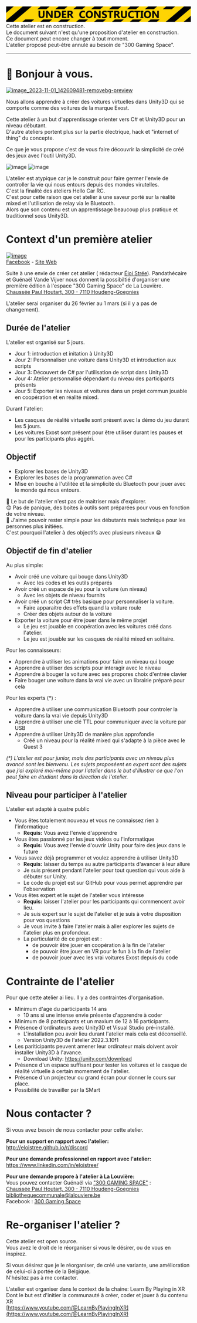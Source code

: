 ![WIP](https://github.com/EloiStree/EloiStree/blob/master/Images/WIP.png)  
Cette atelier est en construction.    
Le document suivant n'est qu'une proposition d'atelier en construction.      
Ce document peut encore changer à tout moment.  
L'atelier proposé peut-être annulé au besoin de "300 Gaming Space".    

--------------------

# 🙌 Bonjour à vous.


[![image_2023-11-01_142609481-removebg-preview](https://github.com/EloiStree/HelloCarRC/assets/20149493/bc2c47b3-9094-4de9-9ede-b6926800119e)](https://amzn.to/46TTSzI)

Nous allons apprendre à créer des voitures virtuelles dans Unity3D qui se comporte comme des voitures de la marque Exost.

Cette atelier à un but d'apprentissage orienter vers C# et Unity3D pour un niveau débutant.  
D'autre ateliers portent plus sur la partie électrique, hack et "internet of thing" du concepte.  

Ce que je vous propose c'est de vous faire découvrir la simplicité de créé des jeux avec l'outil Unity3D.



![image](https://github.com/EloiStree/HelloCarRC/assets/20149493/56b215f4-7948-423e-b006-cae726d0e402)
![image](https://github.com/EloiStree/HelloCarRC/assets/20149493/680436f3-1fbe-4023-9286-585a05a9cabd)

L'atelier est atypique car je le construit pour faire germer l'envie de controller la vie qui nous entours depuis des mondes virutelles.    
C'est la finalité des ateliers Hello Car RC.  
C'est pour cette raison que cet atelier à une saveur porté sur la réalité mixed et l'utilisation de relay via le Bluetooth.   
Alors que son contenu est un apprentissage beaucoup plus pratique et traditionnel sous Unity3D.    


# Context d'un première atelier

[![image](https://github.com/EloiStree/HelloCarRC/assets/20149493/0428d78c-7bd3-43a3-9c38-2c470dd05083)](https://www.facebook.com/300gamingspace)  
[Facebook](https://www.facebook.com/300gamingspace) - [Site Web](https://www.lalouviere.be/loisirs/culture/bibliotheques/actualites/300-gaming-space-un-pole-jeux-video-a-houdeng)  


Suite à une envie de créer cet atelier ( rédacteur [Éloi Strée](https://www.linkedin.com/in/eloistree/)).
Pandathécaire et Guénaël Vande Vijver nous donnent la possibiltié d'organiser une première édition à l'espace "300 Gaming Space" de La Louvière.  
[Chaussée Paul Houtart, 300 - 7110 Houdeng-Goegnies](https://maps.app.goo.gl/hfouJ5wBncgeBWDE7)  

L'atelier serai organiser du 26 février au 1 mars (si il y a pas de changement).




## Durée de l'atelier

L'atelier est organisé sur 5 jours.
- Jour 1: introduction et initation à Unity3D
- Jour 2: Personnaliser une voiture dans Unity3D et introduction aux scripts
- Jour 3: Découvert de C# par l'utilisation de script dans Unity3D
- Jour 4: Atelier personnalisé dépendant du niveau des participants présents
- Jour 5: Exporter les niveaux et voitures dans un projet commun jouable en coopération et en réalité mixed.

Durant l'atelier:
- Les casques de réalité virtuelle sont présent avec la démo du jeu durant les 5 jours.
- Les voitures Exost sont présent pour être utiliser durant les pauses et pour les participants plus aggéri.
  
## Objectif 
- Explorer les bases de Unity3D
- Explorer les bases de la programmation avec C#
- Mise en bouche à l'utilitée et la simplicité du Bluetooth pour jouer avec le monde qui nous entours.

🎯 Le but de l'atelier n'est pas de maitriser mais d'explorer.  
😊 Pas de panique, des boites à outils sont préparées pour vous en fonction de votre niveau.  
🚨 J'aime pouvoir rester simple pour les débutants mais technique pour les personnes plus initiées.    
C'est pourquoi l'atelier à des objectifs avec plusieurs niveaux 😁  


## Objectif de fin d'atelier

Au plus simple: 
- Avoir créé une voiture qui bouge dans Unity3D
  - Avec les codes et les outils préparés 
- Avoir créé un espace de jeu pour la voiture (un niveau)
  - Avec les objets de niveau fournits 
- Avoir créé un script C# très basique pour personnaliser la voiture.
  - Faire apparaitre des effets quand la voiture roule
  - Créer des objets autour de la voiture
- Exporter la voiture pour être jouer dans le même projet
  - Le jeu est jouable en coopération avec les voitures créé dans l'atelier.
  - Le jeu est jouable sur les casques de réalité mixed en solitaire.  

Pour les connaisseurs:
- Apprendre à utiliser les animations pour faire un niveau qui bouge
- Apprendre à utiliser des scripts pour interagir avec le niveau
- Apprendre à bouger la voiture avec ses propores choix d'entrée clavier
- Faire bouger une voiture dans la vrai vie avec un librairie préparé pour cela

Pour les experts (*) :
- Apprendre à utiliser une communication Bluetooth pour controler la voiture dans la vrai vie depuis Unity3D
- Apprendre à utiliser une clé TTL pour communiquer avec la voiture par USB
- Apprendre à utiliser Unity3D de manière plus approfondie
   - Créé un niveau pour la réalité mixed qui s'adapte à la pièce avec le Quest 3

_(*) L'atelier est pour junior, mais des participants avec un niveau plus avancé sont les bienvenu. Les sujets proposéent en expert sont des sujets que j'ai exploré moi-même pour l'atelier dans le but d'illustrer ce que l'on peut faire en étudiant dans la direction de l'atelier._


## Niveau pour participer à l'atelier

L'atelier est adapté à quatre public
- Vous êtes totalement nouveau et vous ne connaissez rien à l'informatique
  - **Requis:** Vous avez l'envie d'apprendre 
- Vous êtes passionné par les jeux vidéos ou l'informatique
  - **Requis:** Vous avez l'envie d'ouvrir Unity pour faire des jeux dans le future
- Vous savez déjà programmer et voulez apprendre à utiliser Unity3D
  - **Requis:** laisser du temps au autre participants d'avancer à leur allure
  - Je suis présent pendant l'atelier pour tout question qui vous aide à débuter sur Unity.
  - Le code du projet est sur GitHub pour vous permet apprendre par l'observation 
- Vous êtes expert et le sujet de l'atelier vous intéresse
  - **Requis:** laisser l'atelier pour les participants qui commencent avoir lieu.
  - Je suis expert sur le sujet de l'atelier et je suis à votre disposition pour vos questions
  - Je vous invite à faire l'atelier mais à aller explorer les sujets de l'atelier plus en profondeur. 
  -  La particularité de ce projet est :
     - de pouvoir être jouer en coopération à la fin de l'atelier
     - de pouvoir être jouer en VR pour le fun à la fin de l'atelier
     - de pouvoir jouer avec les vrai voitures Exost depuis du code


# Contrainte de l'atelier

Pour que cette atelier ai lieu. 
Il y a des contraintes d'organisation.

- Minimum d'age du participants 14 ans 
  - 10 ans si une intense envie présente d'apprendre à coder
- Minimum de 8 participants et un maxium de 12 à 16 participants.
- Présence d'ordinateurs avec Unity3D et Visual Studio pré-installé.
  - L'installation peu avoir lieu durant l'atelier mais cela est déconseillé.
  - Version Unity3D de l'atelier 2022.3.10f1
- Les pariticipants peuvent amener leur ordinateur mais doivent avoir installer Unity3D à l'avance.
  - Download Unity: https://unity.com/download
- Présence d'un espace suffisant pour tester les voitures et le casque de réalité virtuelle à certain momement de l'atelier.
- Présence d'un projecteur ou grand écran pour donner le cours sur place.
- Possibilité de travailler par la SMart


# Nous contacter ?

Si vous avez besoin de nous contacter pour cette atelier.  

**Pour un support en rapport avec l'atelier:**  
http://eloistree.github.io/r/discord  

**Pour une demande professionnel en rapport avec l'atelier:**  
https://www.linkedin.com/in/eloistree/  

**Pour une demande propore à l'atelier à La Louvière:**  
Vous pouvez contacter Guénaël via ["300 GAMING SPACE"](https://www.lalouviere.be/loisirs/culture/bibliotheques/actualites/300-gaming-space-un-pole-jeux-video-a-houdeng) :  
[Chaussée Paul Houtart, 300 - 7110 Houdeng-Goegnies](https://maps.app.goo.gl/hfouJ5wBncgeBWDE7)   
bibliothequecommunale@lalouviere.be    
Facebook : [300 Gaming Space](https://www.facebook.com/300gamingspace)   


# Re-organiser l'atelier ?

Cette atelier est open source.    
Vous avez le droit de le réorganiser si vous le désirer, ou de vous en inspirez.    

Si vous désirez que je le réorganiser, de créé une variante, une amélioration de celui-ci à portée de la Belgique.    
N'hésitez pas à me contacter.     

L'atelier est organiser dans le context de la chaine: Learn By Playing in XR    
Dont le but est d'initier la communauté à créer, coder et jouer à du contenu XR  
[https://www.youtube.com/@LearnByPlayingInXR](https://www.youtube.com/@LearnByPlayingInXR)    




